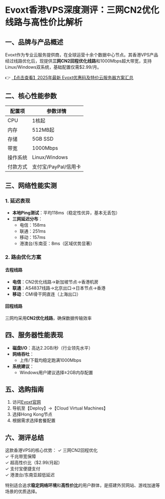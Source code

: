 # Evoxt香港VPS深度测评：三网CN2优化线路与高性价比解析

## 一、品牌与产品概述
Evoxt作为专业云服务提供商，在全球运营十余个数据中心节点。其香港VPS产品经过线路优化后，现提供**三网CN2回程优化线路**和1000Mbps超大带宽，支持Linux/Windows双系统，基础配置仅需$2.99/月。

👉 [【点击查看】2025年最新 Evoxt优惠码及特价云服务器方案汇总](https://bit.ly/evoxt)

## 二、核心性能参数
| 配置项       | 参数详情                  |
|--------------|--------------------------|
| CPU          | 1核起                   |
| 内存         | 512MB起                 |
| 存储         | 5GB SSD                 |
| 带宽         | 1000Mbps                |
| 操作系统     | Linux/Windows           |
| 付款方式     | 支付宝/PayPal/信用卡     |

## 三、网络性能实测
### 1. 延迟表现
- **本地Ping测试**：平均118ms（稳定性优异，基本无丢包）
- **三网延迟分布**：
  - 电信：158ms
  - 联通：251ms 
  - 移动：157ms
  - 港澳台/东南亚：8ms（区域优势显著）

### 2. 路由优化方案
#### 去程线路
- **电信**：CN2优化线路→新加坡节点→香港机房
- **联通**：AS4837线路→北京出口→日本节点→香港
- **移动**：CMI骨干网直连（上海出口）

#### 回程线路
三网均采用**CN2优化线路**，确保数据传输效率

## 四、服务器性能表现
- **磁盘I/O**：高达2.2GB/秒（行业领先水平）
- **网络吞吐**：
  - 上传/下载均稳定跑满1000Mbps
- **系统建议**：
  - Windows用户建议选择≥2GB内存配置

## 五、选购指南
1. 访问[Evoxt官网](https://bit.ly/evoxt)
2. 导航至【Deploy】→【Cloud Virtual Machines】
3. 选择Hong Kong节点
4. 根据需求选择套餐配置

## 六、测评总结
这款香港VPS的核心优势：
✓ 三网CN2回程优化  
✓ 千兆带宽保障  
✓ 超高性价比（$2.99/月起）  
✓ 支付宝便捷支付  
✓ 港澳台/东南亚超低延迟

特别适合追求**稳定网络环境**和**高性价比**的用户群体，是搭建外贸网站、游戏加速等场景的优质选择。